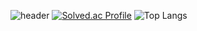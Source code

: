 <!--
**yegenie2/yegenie2** is a ✨ _special_ ✨ repository because its `README.md` (this file) appears on your GitHub profile.

Here are some ideas to get you started:

- 🔭 I’m currently working on ...
- 🌱 I’m currently learning ...
- 👯 I’m looking to collaborate on ...
- 🤔 I’m looking for help with ...
- 💬 Ask me about ...
- 📫 How to reach me: ...
- 😄 Pronouns: ...
- ⚡ Fun fact: ...
-->

![header](https://capsule-render.vercel.app/api?type=waving&color=auto&height=280&section=header&text=genie%20&fontSize=90)
[![Solved.ac Profile](http://mazassumnida.wtf/api/v2/generate_badge?boj=geniest92)](https://solved.ac/geniest92/)
![Top Langs](https://github-readme-stats.vercel.app/api/top-langs/?username=yegenie2&layout=compact&theme=radical)



